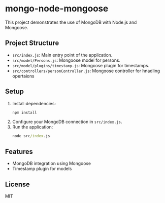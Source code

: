 # mongo-node-mongoose

This project demonstrates the use of MongoDB with Node.js and Mongoose.

## Project Structure

- `src/index.js`: Main entry point of the application.
- `src/model/Persons.js`: Mongoose model for persons.
- `src/model/plugins/timestamp.js`: Mongoose plugin for timestamps.
- `src/controllers/personController.js`: Mongoose controller for hnadling opertaions

## Setup

1. Install dependencies:
   ```cmd
   npm install
   ```
2. Configure your MongoDB connection in `src/index.js`.
3. Run the application:
   ```cmd
   node src/index.js
   ```

## Features

- MongoDB integration using Mongoose
- Timestamp plugin for models

## License

MIT
